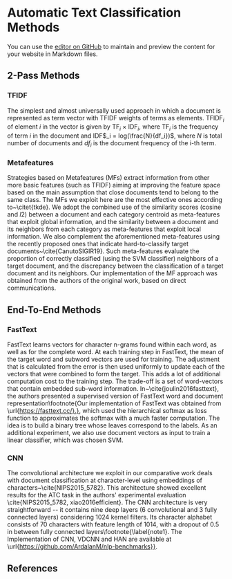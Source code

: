 # Automatic Text Classification Methods

You can use the [editor on GitHub](https://github.com/atc-approaches/atc-approaches.github.io/edit/master/index.md) to maintain and preview the content for your website in Markdown files.

## 2-Pass Methods

### TFIDF 
The simplest and almost universally used approach in which a document is represented as term vector with TFIDF weights of terms as elements. TFIDF$_i$ of element $i$ in the vector is given by  TF$_i$ $\times$ IDF$_i$, where TF$_i$ is the frequency of term $i$ in the document and  IDF$_i = log(\frac{N}{df_i})$, where $N$ is total number of documents and $df_i$ is the document frequency of the i-th term.

### Metafeatures

Strategies based on Metafeatures (MFs) extract information from other more basic features (such as TFIDF) aiming at improving the feature space based on the main assumption that close documents tend to belong to the same class. The MFs we exploit here are the most effective ones according to~\citet{tkde}. We adopt the combined use of the similarity scores (cosine and $l2$) between a document and each category centroid as meta-features that exploit global information, and the similarity between a document and its neighbors from each category as meta-features that exploit local information. We also complement the aforementioned meta-features using the recently proposed ones that indicate hard-to-classify target documents~\cite{CanutoSIGIR19}. Such meta-features evaluate the proportion of correctly classified (using the SVM classifier) neighbors of a target document, and the discrepancy between the classification of a target document and its neighbors. Our implementation of the MF approach was obtained from the authors of the original work, based on direct communications.

## End-To-End Methods

### FastText
FastText learns vectors for character n-grams found within each word, as well as for the complete word. At each training step in FastText, the mean of the target word and subword vectors are used for training. The adjustment that is calculated from the error is then used uniformly to update each of the vectors that were combined to form the target. This adds a lot of additional computation cost to the training step. The trade-off is a set of word-vectors that contain embedded sub-word information. In~\cite{joulin2016fasttext}, the authors presented a supervised version of FastText word and document representation\footnote{Our implementation of FastText was obtained from \url{https://fasttext.cc/}.}, which used the hierarchical softmax as loss function to approximates the softmax with a much faster computation. The idea is to build a binary tree whose leaves correspond to the labels. As an additional experiment, we also use document vectors as input to train a linear classifier, which was chosen SVM.


### CNN
The convolutional architecture we exploit in our comparative work deals with document classification at character-level using embeddings of characters~\cite{NIPS2015_5782}. This architecture showed excellent results for the ATC task in the authors' experimental evaluation \cite{NIPS2015_5782, xiao2016efficient}. The CNN architecture is very straightforward  -- it contains nine deep layers (6 convolutional and 3 fully connected layers) considering $1024$ kernel filters. Its character alphabet consists of $70$ characters with feature length of $1014$, with a  dropout of $0.5$ in between fully connected layers\footnote{\label{note1}. The  Implementation of CNN, VDCNN and HAN are available at  \url{https://github.com/ArdalanM/nlp-benchmarks}}.

## References

